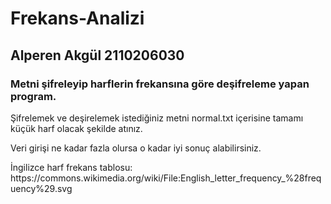 # Frekans-Analizi
<h2>Alperen Akgül 2110206030</h2> 
<h3>Metni şifreleyip harflerin frekansına göre deşifreleme yapan program.</h3>
<p>Şifrelemek ve deşirelemek istediğiniz metni normal.txt içerisine tamamı küçük harf olacak şekilde atınız.</p> 
<p>Veri girişi ne kadar fazla olursa o kadar iyi sonuç alabilirsiniz.</p>
<span>İngilizce harf frekans tablosu: https://commons.wikimedia.org/wiki/File:English_letter_frequency_%28frequency%29.svg</span>

